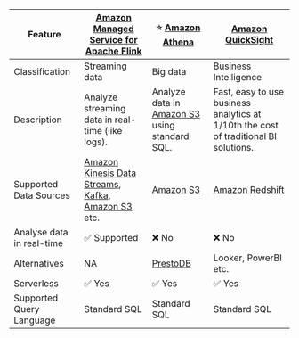 
| Feature                   | [Amazon Managed Service for Apache Flink](../DataProcessing/AmazonManagedServiceForApacheFlink.md)                                                                                                               | :star: [Amazon Athena](AmazonAthena.md)                                                | [Amazon QuickSight](AmazonQuickSight.md)                                             |
|---------------------------|------------------------------------------------------------------------------------------------------------------------------------------------------------------------------------------------------------------|----------------------------------------------------------------------------------------|--------------------------------------------------------------------------------------|
| Classification            | Streaming data                                                                                                                                                                                                   | Big data                                                                               | Business Intelligence                                                                |
| Description               | Analyze streaming data in real-time (like logs).                                                                                                                                                                 | Analyze data in [Amazon S3](../DataStorage/DataLakes/S3DataLake.md) using standard SQL. | Fast, easy to use business analytics at 1/10th the cost of traditional BI solutions. |
| Supported Data Sources    | [Amazon Kinesis Data Streams](../../5_MessageBrokerServices/AmazonKinesis/Readme.md), [Kafka](../../5_MessageBrokerServices/AmazonMSK.md), [Amazon S3](../../7_StorageServices/3_ObjectStorageS3/Readme.md) etc. | [Amazon S3](../../7_StorageServices/3_ObjectStorageS3/Readme.md)                       | [Amazon Redshift](../DataStorage/DataWarehouses/AmazonRedshift.md)                     |
| Analyse data in real-time | :white_check_mark: Supported                                                                                                                                                                                     | :x: No                                                                                 | :x: No                                                                               |
| Alternatives              | NA                                                                                                                                                                                                               | [PrestoDB](../../../6_BigData/DataConsumption/PrestoDB.md)                         | Looker, PowerBI etc.                                                                 |
| Serverless                | :white_check_mark: Yes                                                                                                                                                                                           | :white_check_mark: Yes                                                                 | :white_check_mark: Yes                                                               |
| Supported Query Language  | Standard SQL                                                                                                                                                                                                     | Standard SQL                                                                           | Standard SQL                                                                         |